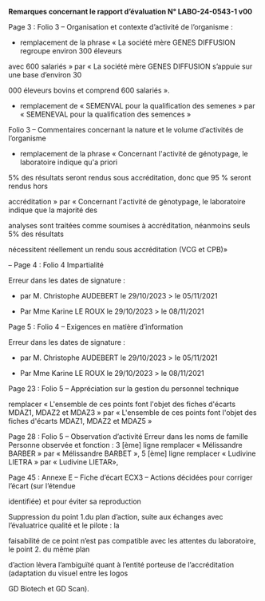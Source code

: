 **Remarques concernant le rapport d’évaluation N° LABO-24-0543-1 v00**

Page 3 : Folio 3 – Organisation et contexte d’activité de l’organisme :

  - remplacement de la phrase « La société mère GENES DIFFUSION regroupe environ 300 éleveurs

avec 600 salariés » par « La société mère GENES DIFFUSION s’appuie sur une base d’environ 30

000 éleveurs bovins et comprend 600 salariés ».

  - remplacement de « SEMENVAL pour la qualification des semenes » par « SEMENEVAL pour la
qualification des semences »

Folio 3 – Commentaires concernant la nature et le volume d’activités de l’organisme

  - remplacement de la phrase « Concernant l'activité de génotypage, le laboratoire indique qu'a priori

5% des résultats seront rendus sous accréditation, donc que 95 % seront rendus hors

accréditation » par « Concernant l'activité de génotypage, le laboratoire indique que la majorité des

analyses sont traitées comme soumises à accréditation, néanmoins seuls 5% des résultats

nécessitent réellement un rendu sous accréditation (VCG et CPB)»

–
Page 4 : Folio 4 Impartialité

Erreur dans les dates de signature :

- par M. Christophe AUDEBERT le 29/10/2023 > le 05/11/2021

- Par Mme Karine LE ROUX le 29/10/2023 > le 08/11/2021

Page 5 : Folio 4 – Exigences en matière d’information

Erreur dans les dates de signature :

- par M. Christophe AUDEBERT le 29/10/2023 > le 05/11/2021

- Par Mme Karine LE ROUX le 29/10/2023 > le 08/11/2021

Page 23 : Folio 5 – Appréciation sur la gestion du personnel technique

  remplacer « L'ensemble de ces points font l'objet des fiches d'écarts MDAZ1, MDAZ2 et MDAZ3 »
par « L'ensemble de ces points font l'objet des fiches d'écarts MDAZ1, MDAZ2 et MDAZ5 »

Page 28 : Folio 5 – Observation d’activité
Erreur dans les noms de famille Personne observée et fonction : 3 [ème] ligne remplacer « Mélissandre
BARBER » par « Mélissandre BARBET », 5 [ème] ligne remplacer « Ludivine LIETRA » par « Ludivine LIETAR»,

Page 45 : Annexe E – Fiche d’écart ECX3 – Actions décidées pour corriger l’écart (sur l’étendue

identifiée) et pour éviter sa reproduction

Suppression du point 1.du plan d’action, suite aux échanges avec l’évaluatrice qualité et le pilote : la

faisabilité de ce point n’est pas compatible avec les attentes du laboratoire, le point 2. du même plan

d’action lèvera l’ambiguïté quant à l’entité porteuse de l’accréditation (adaptation du visuel entre les logos

GD Biotech et GD Scan).

